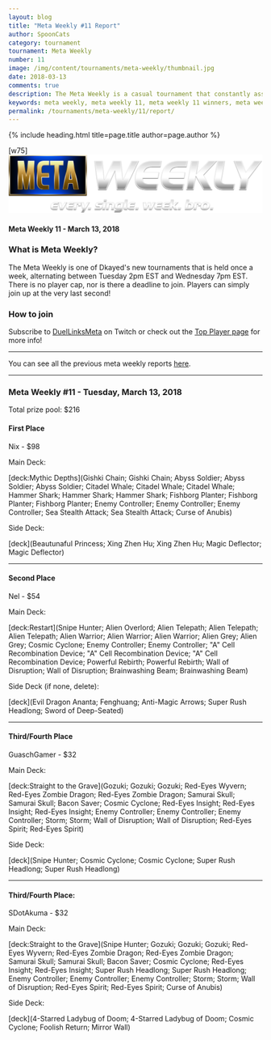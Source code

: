 ```yaml
---
layout: blog
title: "Meta Weekly #11 Report"
author: SpoonCats
category: tournament
tournament: Meta Weekly
number: 11
image: /img/content/tournaments/meta-weekly/thumbnail.jpg
date: 2018-03-13
comments: true
description: The Meta Weekly is a casual tournament that constantly assesses the ever changing Meta. Check out the report of these Top Players, their decks, and Prizes for the week of February 27, 2018. 
keywords: meta weekly, meta weekly 11, meta weekly 11 winners, meta weekly 11 decks, tournament, Dkayed, aliens, snipe hunter, volcanics, volcanic rocket, blaze accelerator, aliens, water, fish
permalink: /tournaments/meta-weekly/11/report/
---
```


{% include heading.html title=page.title author=page.author %}

[w75]
![](/img/content/tournaments/meta-weekly/banner.png)

#### Meta Weekly 11 - March 13, 2018

### What is Meta Weekly?
The Meta Weekly is one of Dkayed's new tournaments that is held once a week, alternating between Tuesday 2pm EST and Wednesday 7pm EST. There is no player cap, nor is there a deadline to join. Players can simply join up at the very last second!

### How to join
Subscribe to [DuelLinksMeta](https://www.twitch.tv/duellinksmeta) on Twitch or check out the [Top Player page](/discord/) for more info!

---

You can see all the previous meta weekly reports [here](/tournaments/meta-weekly/).

---


### Meta Weekly #11 - Tuesday, March 13, 2018
Total prize pool: $216

#### First Place
Nix - $98

Main Deck:

[deck:Mythic Depths](Gishki Chain; Gishki Chain; Abyss Soldier; Abyss Soldier; Abyss Soldier; Citadel Whale; Citadel Whale; Citadel Whale; Hammer Shark; Hammer Shark; Hammer Shark; Fishborg Planter; Fishborg Planter; Fishborg Planter; Enemy Controller; Enemy Controller; Enemy Controller; Sea Stealth Attack; Sea Stealth Attack; Curse of Anubis)

Side Deck:

[deck](Beautunaful Princess; Xing Zhen Hu; Xing Zhen Hu; Magic Deflector; Magic Deflector)

----------

#### Second Place
Nel - $54

Main Deck:

[deck:Restart](Snipe Hunter; Alien Overlord; Alien Telepath; Alien Telepath; Alien Telepath; Alien Warrior; Alien Warrior; Alien Warrior; Alien Grey; Alien Grey; Cosmic Cyclone; Enemy Controller; Enemy Controller; "A" Cell Recombination Device; "A" Cell Recombination Device; "A" Cell Recombination Device; Powerful Rebirth; Powerful Rebirth; Wall of Disruption; Wall of Disruption; Brainwashing Beam; Brainwashing Beam)

Side Deck (if none, delete):

[deck](Evil Dragon Ananta; Fenghuang; Anti-Magic Arrows; Super Rush Headlong; Sword of Deep-Seated)

----------

#### Third/Fourth Place
GuaschGamer - $32

Main Deck:

[deck:Straight to the Grave](Gozuki; Gozuki; Gozuki; Red-Eyes Wyvern; Red-Eyes Zombie Dragon; Red-Eyes Zombie Dragon; Samurai Skull; Samurai Skull; Bacon Saver; Cosmic Cyclone; Red-Eyes Insight; Red-Eyes Insight; Red-Eyes Insight; Enemy Controller; Enemy Controller; Enemy Controller; Storm; Storm; Wall of Disruption; Wall of Disruption; Red-Eyes Spirit; Red-Eyes Spirit)

Side Deck:

[deck](Snipe Hunter; Cosmic Cyclone; Cosmic Cyclone; Super Rush Headlong; Super Rush Headlong)

----------

#### Third/Fourth Place:
SDotAkuma - $32

Main Deck:

[deck:Straight to the Grave](Snipe Hunter; Gozuki; Gozuki; Gozuki; Red-Eyes Wyvern; Red-Eyes Zombie Dragon; Red-Eyes Zombie Dragon; Samurai Skull; Samurai Skull; Bacon Saver; Cosmic Cyclone; Red-Eyes Insight; Red-Eyes Insight; Super Rush Headlong; Super Rush Headlong; Enemy Controller; Enemy Controller; Enemy Controller; Storm; Storm; Wall of Disruption; Red-Eyes Spirit; Red-Eyes Spirit; Curse of Anubis)

Side Deck:

[deck](4-Starred Ladybug of Doom; 4-Starred Ladybug of Doom; Cosmic Cyclone; Foolish Return; Mirror Wall)
